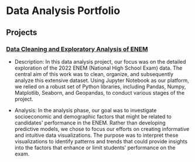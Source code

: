 # Data Analysis Portfolio


## Projects
### [Data Cleaning and Exploratory Analysis of ENEM](https://github.com/lureba/ENEM-EDA-EN-US)
- Description: In this data analysis project, our focus was on the detailed exploration of the 2022 ENEM (National High School Exam) data. The central aim of this work was to clean, organize, and subsequently analyze this extensive dataset. Using Jupyter Notebook as our platform, we relied on a robust set of Python libraries, including Pandas, Numpy, Matplotlib, Seaborn, and Geopandas, to conduct various stages of the project.

- Analysis: In the analysis phase, our goal was to investigate socioeconomic and demographic factors that might be related to candidates' performance in the ENEM. Rather than developing predictive models, we chose to focus our efforts on creating informative and intuitive data visualizations. The purpose was to interpret these visualizations to identify patterns and trends that could provide insights into the factors that enhance or limit students' performance on the exam.












